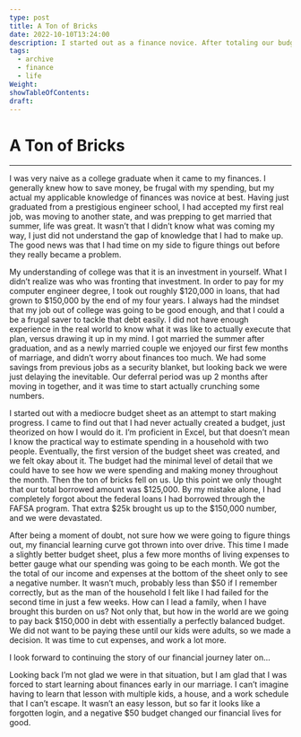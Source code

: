 ```yaml
---
type: post
title: A Ton of Bricks
date: 2022-10-10T13:24:00
description: I started out as a finance novice. After totaling our budget, only to find out that we were $50 short is where that became a reality.
tags:
  - archive
  - finance
  - life
Weight: 
showTableOfContents: 
draft:
---
```

# A Ton of Bricks

---

I was very naive as a college graduate when it came to my finances. I generally knew how to save money, be frugal with my spending, but my actual my applicable knowledge of finances was novice at best. Having just graduated from a prestigious engineer school, I had accepted my first real job, was moving to another state, and was prepping to get married that summer, life was great. It wasn’t that I didn’t know what was coming my way, I just did not understand the gap of knowledge that I had to make up. The good news was that I had time on my side to figure things out before they really became a problem.

My understanding of college was that it is an investment in yourself. What I didn’t realize was who was fronting that investment. In order to pay for my computer engineer degree, I took out roughly $120,000 in loans, that had grown to $150,000 by the end of my four years. I always had the mindset that my job out of college was going to be good enough, and that I could a be a frugal saver to tackle that debt easily. I did not have enough experience in the real world to know what it was like to actually execute that plan, versus drawing it up in my mind. I got married the summer after graduation, and as a newly married couple we enjoyed our first few months of marriage, and didn’t worry about finances too much. We had some savings from previous jobs as a security blanket, but looking back we were just delaying the inevitable. Our deferral period was up 2 months after moving in together, and it was time to start actually crunching some numbers.

I started out with a mediocre budget sheet as an attempt to start making progress. I came to find out that I had never actually created a budget, just theorized on how I would do it. I’m proficient in Excel, but that doesn’t mean I know the practical way to estimate spending in a household with two people. Eventually, the first version of the budget sheet was created, and we felt okay about it. The budget had the minimal level of detail that we could have to see how we were spending and making money throughout the month. Then the ton of bricks fell on us. Up this point we only thought that our total borrowed amount was $125,000. By my mistake alone, I had completely forgot about the federal loans I had borrowed through the FAFSA program. That extra $25k brought us up to the $150,000 number, and we were devastated.

After being a moment of doubt, not sure how we were going to figure things out, my financial learning curve got thrown into over drive. This time I made a slightly better budget sheet, plus a few more months of living expenses to better gauge what our spending was going to be each month. We got the the total of our income and expenses at the bottom of the sheet only to see a negative number. It wasn’t much, probably less than $50 if I remember correctly, but as the man of the household I felt like I had failed for the second time in just a few weeks. How can I lead a family, when I have brought this burden on us? Not only that, but how in the world are we going to pay back $150,000 in debt with essentially a perfectly balanced budget. We did not want to be paying these until our kids were adults, so we made a decision. It was time to cut expenses, and work a lot more.

I look forward to continuing the story of our financial journey later on…

Looking back I’m not glad we were in that situation, but I am glad that I was forced to start learning about finances early in our marriage. I can’t imagine having to learn that lesson with multiple kids, a house, and a work schedule that I can’t escape. It wasn’t an easy lesson, but so far it looks like a forgotten login, and a negative $50 budget changed our financial lives for good.